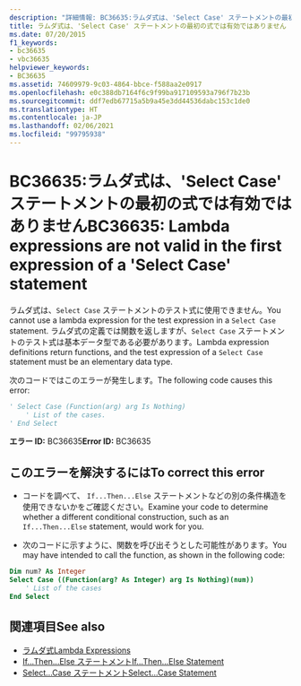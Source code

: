 ```yaml
---
description: "詳細情報: BC36635:ラムダ式は、'Select Case' ステートメントの最初の式では有効ではありません"
title: ラムダ式は、'Select Case' ステートメントの最初の式では有効ではありません
ms.date: 07/20/2015
f1_keywords:
- bc36635
- vbc36635
helpviewer_keywords:
- BC36635
ms.assetid: 74609979-9c03-4864-bbce-f588aa2e0917
ms.openlocfilehash: e0c388db7164f6c9f99ba917109593a796f7b23b
ms.sourcegitcommit: ddf7edb67715a5b9a45e3dd44536dabc153c1de0
ms.translationtype: HT
ms.contentlocale: ja-JP
ms.lasthandoff: 02/06/2021
ms.locfileid: "99795938"
---
```

# <a name="bc36635-lambda-expressions-are-not-valid-in-the-first-expression-of-a-select-case-statement"></a><span data-ttu-id="5a70c-103">BC36635:ラムダ式は、'Select Case' ステートメントの最初の式では有効ではありません</span><span class="sxs-lookup"><span data-stu-id="5a70c-103">BC36635: Lambda expressions are not valid in the first expression of a 'Select Case' statement</span></span>

<span data-ttu-id="5a70c-104">ラムダ式は、`Select Case` ステートメントのテスト式に使用できません。</span><span class="sxs-lookup"><span data-stu-id="5a70c-104">You cannot use a lambda expression for the test expression in a `Select Case` statement.</span></span> <span data-ttu-id="5a70c-105">ラムダ式の定義では関数を返しますが、`Select Case` ステートメントのテスト式は基本データ型である必要があります。</span><span class="sxs-lookup"><span data-stu-id="5a70c-105">Lambda expression definitions return functions, and the test expression of a `Select Case` statement must be an elementary data type.</span></span>

 <span data-ttu-id="5a70c-106">次のコードではこのエラーが発生します。</span><span class="sxs-lookup"><span data-stu-id="5a70c-106">The following code causes this error:</span></span>

```vb
' Select Case (Function(arg) arg Is Nothing)
    ' List of the cases.
' End Select
```

 <span data-ttu-id="5a70c-107">**エラー ID:** BC36635</span><span class="sxs-lookup"><span data-stu-id="5a70c-107">**Error ID:** BC36635</span></span>

## <a name="to-correct-this-error"></a><span data-ttu-id="5a70c-108">このエラーを解決するには</span><span class="sxs-lookup"><span data-stu-id="5a70c-108">To correct this error</span></span>

- <span data-ttu-id="5a70c-109">コードを調べて、 `If...Then...Else` ステートメントなどの別の条件構造を使用できないかをご確認ください。</span><span class="sxs-lookup"><span data-stu-id="5a70c-109">Examine your code to determine whether a different conditional construction, such as an `If...Then...Else` statement, would work for you.</span></span>

- <span data-ttu-id="5a70c-110">次のコードに示すように、関数を呼び出そうとした可能性があります。</span><span class="sxs-lookup"><span data-stu-id="5a70c-110">You may have intended to call the function, as shown in the following code:</span></span>

```vb
Dim num? As Integer
Select Case ((Function(arg? As Integer) arg Is Nothing)(num))
    ' List of the cases
End Select
```

## <a name="see-also"></a><span data-ttu-id="5a70c-111">関連項目</span><span class="sxs-lookup"><span data-stu-id="5a70c-111">See also</span></span>

- [<span data-ttu-id="5a70c-112">ラムダ式</span><span class="sxs-lookup"><span data-stu-id="5a70c-112">Lambda Expressions</span></span>](../../programming-guide/language-features/procedures/lambda-expressions.md)
- [<span data-ttu-id="5a70c-113">If...Then...Else ステートメント</span><span class="sxs-lookup"><span data-stu-id="5a70c-113">If...Then...Else Statement</span></span>](../statements/if-then-else-statement.md)
- [<span data-ttu-id="5a70c-114">Select...Case ステートメント</span><span class="sxs-lookup"><span data-stu-id="5a70c-114">Select...Case Statement</span></span>](../statements/select-case-statement.md)
